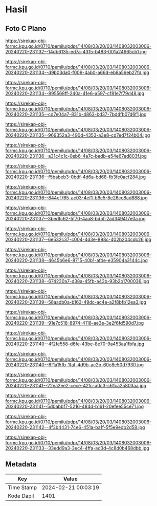# Hasil

## Foto C Plano

https://sirekap-obj-formc.kpu.go.id/0710/pemilu/pdpr/14/08/03/20/03/1408032003006-20240220-231132--14db6135-ed7a-4315-b483-001a24965cb1.jpg

https://sirekap-obj-formc.kpu.go.id/0710/pemilu/pdpr/14/08/03/20/03/1408032003006-20240220-231134--d9b03da0-f009-4ab0-a66d-eb8a56eb27fd.jpg

https://sirekap-obj-formc.kpu.go.id/0710/pemilu/pdpr/14/08/03/20/03/1408032003006-20240220-231134--895568ff-240a-41e6-a597-cf81e7f79d48.jpg

https://sirekap-obj-formc.kpu.go.id/0710/pemilu/pdpr/14/08/03/20/03/1408032003006-20240220-231135--cd7e04a7-831b-4863-bd37-7bd4fb07d6f1.jpg

https://sirekap-obj-formc.kpu.go.id/0710/pemilu/pdpr/14/08/03/20/03/1408032003006-20240220-231135--969352a3-490d-4353-a3e8-cd7ed7f24b04.jpg

https://sirekap-obj-formc.kpu.go.id/0710/pemilu/pdpr/14/08/03/20/03/1408032003006-20240220-231136--a31c4c1c-0eb6-4a7c-bedb-e54e67ed803f.jpg

https://sirekap-obj-formc.kpu.go.id/0710/pemilu/pdpr/14/08/03/20/03/1408032003006-20240220-231136--f5babeb3-0bdf-4d6a-bd68-fb3fe0acf284.jpg

https://sirekap-obj-formc.kpu.go.id/0710/pemilu/pdpr/14/08/03/20/03/1408032003006-20240220-231136--844cf765-ac03-4ef1-b6c5-8e26cc8ad888.jpg

https://sirekap-obj-formc.kpu.go.id/0710/pemilu/pdpr/14/08/03/20/03/1408032003006-20240220-231137--3bedfc62-5f70-4aa8-bd5f-2ad349417e0a.jpg

https://sirekap-obj-formc.kpu.go.id/0710/pemilu/pdpr/14/08/03/20/03/1408032003006-20240220-231137--6e532c37-c004-4d3e-898c-402b204cdc26.jpg

https://sirekap-obj-formc.kpu.go.id/0710/pemilu/pdpr/14/08/03/20/03/1408032003006-20240220-231138--4645b6e6-8715-40b1-af4e-e35904a3144c.jpg

https://sirekap-obj-formc.kpu.go.id/0710/pemilu/pdpr/14/08/03/20/03/1408032003006-20240220-231138--674230a7-d38a-45fb-a43b-93b2b1700036.jpg

https://sirekap-obj-formc.kpu.go.id/0710/pemilu/pdpr/14/08/03/20/03/1408032003006-20240220-231139--58aadb0a-b163-49dc-ac4e-a2f8bfb12ea3.jpg

https://sirekap-obj-formc.kpu.go.id/0710/pemilu/pdpr/14/08/03/20/03/1408032003006-20240220-231139--91e7c518-8974-4118-ae3e-3e2f6fd590d7.jpg

https://sirekap-obj-formc.kpu.go.id/0710/pemilu/pdpr/14/08/03/20/03/1408032003006-20240220-231140--4f2fe558-d6fe-43be-8e70-9a453aa1fbfa.jpg

https://sirekap-obj-formc.kpu.go.id/0710/pemilu/pdpr/14/08/03/20/03/1408032003006-20240220-231140--6f1a15fb-1faf-4d9b-ac2b-60e8e50d7930.jpg

https://sirekap-obj-formc.kpu.go.id/0710/pemilu/pdpr/14/08/03/20/03/1408032003006-20240220-231141--22ea2ee2-cece-42fc-a0c3-c61ca25803aa.jpg

https://sirekap-obj-formc.kpu.go.id/0710/pemilu/pdpr/14/08/03/20/03/1408032003006-20240220-231141--5d0abbf7-5216-484d-b161-20efee55ce71.jpg

https://sirekap-obj-formc.kpu.go.id/0710/pemilu/pdpr/14/08/03/20/03/1408032003006-20240220-231142--4f3b4431-74e6-451a-ba1f-5f5e9edb2d58.jpg

https://sirekap-obj-formc.kpu.go.id/0710/pemilu/pdpr/14/08/03/20/03/1408032003006-20240220-231133--33edd9a3-3ec4-4ffa-ad3d-4c8d0b468dbb.jpg


## Metadata

| Key        | Value               |
| ---------- | ------------------- |
| Time Stamp | 2024-02-21 00:03:19 |
| Kode Dapil | 1401                |



